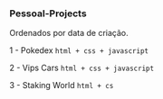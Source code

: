 ### Pessoal-Projects
Ordenados por data de criação.

1 - Pokedex `html + css + javascript`

2 - Vips Cars `html + css + javascript`

3 - Staking World `html + cs`
